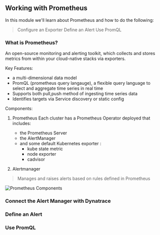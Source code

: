 ## Working with Prometheus

In this module we'll learn about Prometheus and how to do the following:
> Configure an Exporter
> Define an Alert
> Use PromQL 

### What is Prometheus?
An open-source monitoring and alerting toolkit, which collects and stores metrics from within your cloud-native stacks via exporters.  

Key Features:
- a multi-dimensional data model
- PromQL (prometheus query langauge), a flexible query language to select and aggregate time series in real time
- Supports both pull,push method of ingesting time series data
- Identifies targets via Service discovery or static config 

Components:
1. Prometheus 
  Each cluster has a Prometheus Operator deployed that includes: 
   * the Prometheus Server
   * the AlertManager
   * and some default Kubernetes exporter :
        * kube state metric
        * node exporter
        * cadvisor




  
   
2. Alertmanager
> Manages and raises alerts based on rules defined in Prometheus

![Prometheus Components](../../assets/images/prometheus.png)

### Connect the Alert Manager with Dynatrace

### Define an Alert
### Use PromQL
